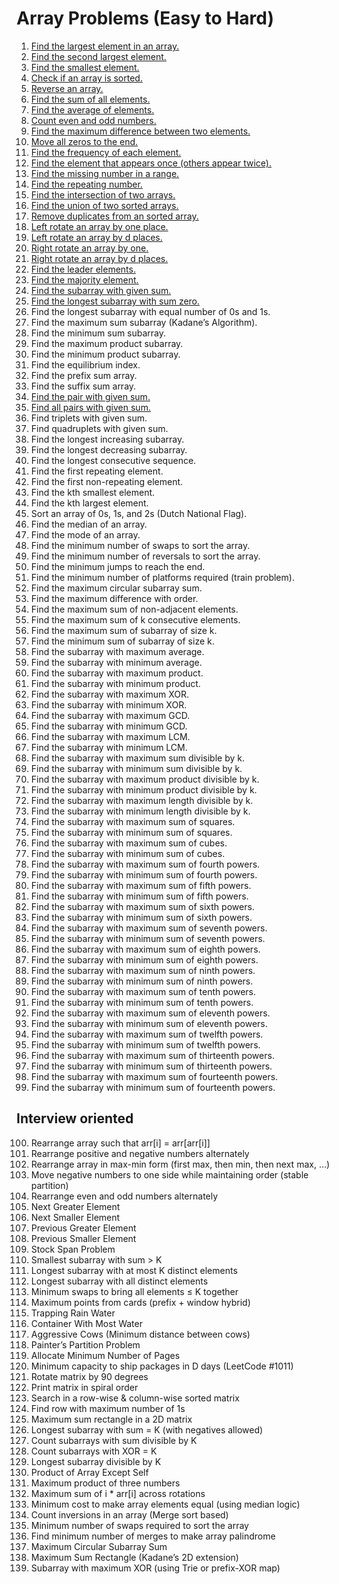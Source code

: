 # Array Problems (Easy to Hard)

1. [Find the largest element in an array.](./Problems/problem1.cpp)
2. [Find the second largest element.](./Problems/problem2.cpp)
3. [Find the smallest element.](./Problems/problem3.cpp)
4. [Check if an array is sorted.](./Problems/problem4.cpp)
5. [Reverse an array.](./Problems/problem5.cpp)
6. [Find the sum of all elements.](./Problems/problem6.cpp)
7. [Find the average of elements.](./Problems/problem7.cpp)
8. [Count even and odd numbers.](./Problems/problem8.cpp)
9. [Find the maximum difference between two elements.](./Problems/problem9.cpp)
10. [Move all zeros to the end.](./Problems/problem10.cpp)
11. [Find the frequency of each element.](./Problems/problem11.cpp)
12. [Find the element that appears once (others appear twice).](./Problems/problem12.cpp)
13. [Find the missing number in a range.](./Problems/problem13.cpp)
14. [Find the repeating number.](./Problems/problem14.cpp)
15. [Find the intersection of two arrays.](./Problems/problem15.cpp)
16. [Find the union of two sorted arrays.](./Problems/problem16.cpp)
17. [Remove duplicates from an sorted array.](./Problems/problem17.cpp)
18. [Left rotate an array by one place.](./Problems/problem18.cpp)
19. [Left rotate an array by d places.](./Problems/problem19.cpp)
20. [Right rotate an array by one.](./Problems/problem20.cpp)
21. [Right rotate an array by d places.](./Problems/problem21.cpp)
22. [Find the leader elements.](Problems/problem22.cpp)
23. [Find the majority element.](Problems/problem23.cpp)
24. [Find the subarray with given sum.](Problems/problem24.cpp)
25. [Find the longest subarray with sum zero.](Problems/problem25.cpp)
26. Find the longest subarray with equal number of 0s and 1s.
27. Find the maximum sum subarray (Kadane’s Algorithm).
28. Find the minimum sum subarray.
29. Find the maximum product subarray.
30. Find the minimum product subarray.
31. Find the equilibrium index.
32. Find the prefix sum array.
33. Find the suffix sum array.
34. [Find the pair with given sum.](Problems/problem34.cpp)
35. [Find all pairs with given sum.](Problems/problem35.cpp)
36. Find triplets with given sum.
37. Find quadruplets with given sum.
38. Find the longest increasing subarray.
39. Find the longest decreasing subarray.
40. Find the longest consecutive sequence.
41. Find the first repeating element.
42. Find the first non-repeating element.
43. Find the kth smallest element.
44. Find the kth largest element.
45. Sort an array of 0s, 1s, and 2s (Dutch National Flag).
46. Find the median of an array.
47. Find the mode of an array.
48. Find the minimum number of swaps to sort the array.
49. Find the minimum number of reversals to sort the array.
50. Find the minimum jumps to reach the end.
51. Find the minimum number of platforms required (train problem).
52. Find the maximum circular subarray sum.
53. Find the maximum difference with order.
54. Find the maximum sum of non-adjacent elements.
55. Find the maximum sum of k consecutive elements.
56. Find the maximum sum of subarray of size k.
57. Find the minimum sum of subarray of size k.
58. Find the subarray with maximum average.
59. Find the subarray with minimum average.
60. Find the subarray with maximum product.
61. Find the subarray with minimum product.
62. Find the subarray with maximum XOR.
63. Find the subarray with minimum XOR.
64. Find the subarray with maximum GCD.
65. Find the subarray with minimum GCD.
66. Find the subarray with maximum LCM.
67. Find the subarray with minimum LCM.
68. Find the subarray with maximum sum divisible by k.
69. Find the subarray with minimum sum divisible by k.
70. Find the subarray with maximum product divisible by k.
71. Find the subarray with minimum product divisible by k.
72. Find the subarray with maximum length divisible by k.
73. Find the subarray with minimum length divisible by k.
74. Find the subarray with maximum sum of squares.
75. Find the subarray with minimum sum of squares.
76. Find the subarray with maximum sum of cubes.
77. Find the subarray with minimum sum of cubes.
78. Find the subarray with maximum sum of fourth powers.
79. Find the subarray with minimum sum of fourth powers.
80. Find the subarray with maximum sum of fifth powers.
81. Find the subarray with minimum sum of fifth powers.
82. Find the subarray with maximum sum of sixth powers.
83. Find the subarray with minimum sum of sixth powers.
84. Find the subarray with maximum sum of seventh powers.
85. Find the subarray with minimum sum of seventh powers.
86. Find the subarray with maximum sum of eighth powers.
87. Find the subarray with minimum sum of eighth powers.
88. Find the subarray with maximum sum of ninth powers.
89. Find the subarray with minimum sum of ninth powers.
90. Find the subarray with maximum sum of tenth powers.
91. Find the subarray with minimum sum of tenth powers.
92. Find the subarray with maximum sum of eleventh powers.
93. Find the subarray with minimum sum of eleventh powers.
94. Find the subarray with maximum sum of twelfth powers.
95. Find the subarray with minimum sum of twelfth powers.
96. Find the subarray with maximum sum of thirteenth powers.
97. Find the subarray with minimum sum of thirteenth powers.
98. Find the subarray with maximum sum of fourteenth powers.
99. Find the subarray with minimum sum of fourteenth powers.
## Interview oriented
100. Rearrange array such that arr[i] = arr[arr[i]]
101. Rearrange positive and negative numbers alternately
102. Rearrange array in max-min form (first max, then min, then next max, …)
103. Move negative numbers to one side while maintaining order (stable partition)
104. Rearrange even and odd numbers alternately
105. Next Greater Element
106. Next Smaller Element
107. Previous Greater Element
108. Previous Smaller Element
109. Stock Span Problem
110. Smallest subarray with sum > K
111. Longest subarray with at most K distinct elements
112. Longest subarray with all distinct elements
113. Minimum swaps to bring all elements ≤ K together
114. Maximum points from cards (prefix + window hybrid)
115. Trapping Rain Water
116. Container With Most Water
117. Aggressive Cows (Minimum distance between cows)
118. Painter’s Partition Problem
119. Allocate Minimum Number of Pages
120. Minimum capacity to ship packages in D days (LeetCode #1011)
121. Rotate matrix by 90 degrees
122. Print matrix in spiral order
123. Search in a row-wise & column-wise sorted matrix
124. Find row with maximum number of 1s
125. Maximum sum rectangle in a 2D matrix
126. Longest subarray with sum = K (with negatives allowed)
127. Count subarrays with sum divisible by K
128. Count subarrays with XOR = K
129. Longest subarray divisible by K
130. Product of Array Except Self
131. Maximum product of three numbers
132. Maximum sum of i * arr[i] across rotations
133. Minimum cost to make array elements equal (using median logic)
134. Count inversions in an array (Merge sort based)
135. Minimum number of swaps required to sort the array
136. Find minimum number of merges to make array palindrome
137. Maximum Circular Subarray Sum
138. Maximum Sum Rectangle (Kadane’s 2D extension)
139. Subarray with maximum XOR (using Trie or prefix-XOR map)